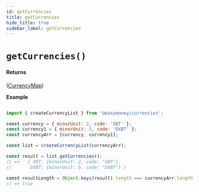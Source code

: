 ```yaml
---
id: getCurrencies
title: getCurrencies
hide_title: true
sidebar_label: getCurrencies
---
```



# `getCurrencies()`


#### Returns

([CurrencyMap](Description.md#currencymap))


**Example**

```js

import { createCurrencyList } from '@easymoney/currencies';

const currency = { minorUnit: 2, code: 'XBT' };
const currency1 = { minorUnit: 5, code: 'DXBT' };
const currencyArr = [currency, currency1];

const list = createCurrencyList(currencyArr);

const result = list.getCurrencies();
// =>   { XBT: {minorUnit: 2, code: "XBT"},
//       DXBT: {minorUnit: 5, code: "DXBT"} }

const resultLength = Object.keys(result).length === currencyArr.length ? true : false;
// => true

```